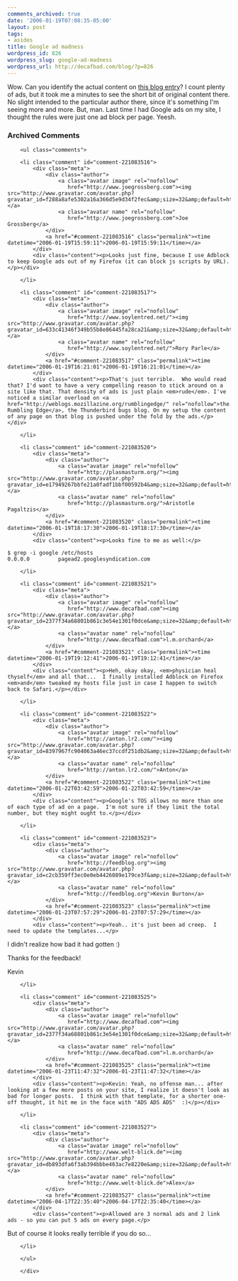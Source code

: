 ```yaml
---
comments_archived: true
date: '2006-01-19T07:08:35-05:00'
layout: post
tags:
- asides
title: Google ad madness
wordpress_id: 826
wordpress_slug: google-ad-madness
wordpress_url: http://decafbad.com/blog/?p=826
---
```

Wow.  Can you identify the actual content on [this blog entry][p]?  I count plenty of ads, but it took me a minutes to see the short bit of original content there.  No slight intended to the particular author there, since it's something I'm seeing more and more.  But, man.  Last time I had Google ads on my site, I thought the rules were just one ad block per page.  Yeesh.

[p]: http://www.feedblog.org/2006/01/yahoo_music_for.html

<div id="comments" class="comments archived-comments">
            <h3>Archived Comments</h3>
            
        <ul class="comments">
            
        <li class="comment" id="comment-221083516">
            <div class="meta">
                <div class="author">
                    <a class="avatar image" rel="nofollow" 
                       href="http://www.joegrossberg.com"><img src="http://www.gravatar.com/avatar.php?gravatar_id=f288a8afe5302a16a366d5e9d34f2fec&amp;size=32&amp;default=http://mediacdn.disqus.com/1320279820/images/noavatar32.png"/></a>
                    <a class="avatar name" rel="nofollow" 
                       href="http://www.joegrossberg.com">Joe Grossberg</a>
                </div>
                <a href="#comment-221083516" class="permalink"><time datetime="2006-01-19T15:59:11">2006-01-19T15:59:11</time></a>
            </div>
            <div class="content"><p>Looks just fine, because I use Adblock to keep Google ads out of my Firefox (it can block js scripts by URL).</p></div>
            
        </li>
    
        <li class="comment" id="comment-221083517">
            <div class="meta">
                <div class="author">
                    <a class="avatar image" rel="nofollow" 
                       href="http://www.soylentred.net/"><img src="http://www.gravatar.com/avatar.php?gravatar_id=633c41346f349b55b8e86445fa28ca21&amp;size=32&amp;default=http://mediacdn.disqus.com/1320279820/images/noavatar32.png"/></a>
                    <a class="avatar name" rel="nofollow" 
                       href="http://www.soylentred.net/">Rory Parle</a>
                </div>
                <a href="#comment-221083517" class="permalink"><time datetime="2006-01-19T16:21:01">2006-01-19T16:21:01</time></a>
            </div>
            <div class="content"><p>That's just terrible.  Who would read that? I'd want to have a very compelling reason to stick around on a site like that. That density of ads is just plain <em>rude</em>. I've noticed a similar overload on <a href="http://weblogs.mozillazine.org/rumblingedge/" rel="nofollow">the Rumbling Edge</a>, the Thunderbird bugs blog. On my setup the content of any page on that blog is pushed under the fold by the ads.</p></div>
            
        </li>
    
        <li class="comment" id="comment-221083520">
            <div class="meta">
                <div class="author">
                    <a class="avatar image" rel="nofollow" 
                       href="http://plasmasturm.org/"><img src="http://www.gravatar.com/avatar.php?gravatar_id=e17949267bbfe21a0fadf1bbf00592b4&amp;size=32&amp;default=http://mediacdn.disqus.com/1320279820/images/noavatar32.png"/></a>
                    <a class="avatar name" rel="nofollow" 
                       href="http://plasmasturm.org/">Aristotle Pagaltzis</a>
                </div>
                <a href="#comment-221083520" class="permalink"><time datetime="2006-01-19T18:17:30">2006-01-19T18:17:30</time></a>
            </div>
            <div class="content"><p>Looks fine to me as well:</p>

<pre><code>$ grep -i google /etc/hosts
0.0.0.0         pagead2.googlesyndication.com
</code></pre></div>
            
        </li>
    
        <li class="comment" id="comment-221083521">
            <div class="meta">
                <div class="author">
                    <a class="avatar image" rel="nofollow" 
                       href="http://www.decafbad.com"><img src="http://www.gravatar.com/avatar.php?gravatar_id=2377f34a68801b861c3e54e1301f0dce&amp;size=32&amp;default=http://mediacdn.disqus.com/1320279820/images/noavatar32.png"/></a>
                    <a class="avatar name" rel="nofollow" 
                       href="http://www.decafbad.com">l.m.orchard</a>
                </div>
                <a href="#comment-221083521" class="permalink"><time datetime="2006-01-19T19:12:41">2006-01-19T19:12:41</time></a>
            </div>
            <div class="content"><p>Heh, okay okay, <em>physician heal thyself</em> and all that...  I finally installed Adblock on Firefox <em>and</em> tweaked my hosts file just in case I happen to switch back to Safari.</p></div>
            
        </li>
    
        <li class="comment" id="comment-221083522">
            <div class="meta">
                <div class="author">
                    <a class="avatar image" rel="nofollow" 
                       href="http://anton.lr2.com/"><img src="http://www.gravatar.com/avatar.php?gravatar_id=8397967fc904063a46ec37ccdf251db2&amp;size=32&amp;default=http://mediacdn.disqus.com/1320279820/images/noavatar32.png"/></a>
                    <a class="avatar name" rel="nofollow" 
                       href="http://anton.lr2.com/">Anton</a>
                </div>
                <a href="#comment-221083522" class="permalink"><time datetime="2006-01-22T03:42:59">2006-01-22T03:42:59</time></a>
            </div>
            <div class="content"><p>Google's TOS allows no more than one of each type of ad on a page.  I'm not sure if they limit the total number, but they might ought to.</p></div>
            
        </li>
    
        <li class="comment" id="comment-221083523">
            <div class="meta">
                <div class="author">
                    <a class="avatar image" rel="nofollow" 
                       href="http://feedblog.org"><img src="http://www.gravatar.com/avatar.php?gravatar_id=c2cb359ff3ec0e0eb4426089e179ce3f&amp;size=32&amp;default=http://mediacdn.disqus.com/1320279820/images/noavatar32.png"/></a>
                    <a class="avatar name" rel="nofollow" 
                       href="http://feedblog.org">Kevin Burton</a>
                </div>
                <a href="#comment-221083523" class="permalink"><time datetime="2006-01-23T07:57:29">2006-01-23T07:57:29</time></a>
            </div>
            <div class="content"><p>Yeah.. it's just been ad creep.  I need to update the templates...</p>

<p>I didn't realize how bad it had gotten :)</p>

<p>Thanks for the feedback!</p>

<p>Kevin</p></div>
            
        </li>
    
        <li class="comment" id="comment-221083525">
            <div class="meta">
                <div class="author">
                    <a class="avatar image" rel="nofollow" 
                       href="http://www.decafbad.com"><img src="http://www.gravatar.com/avatar.php?gravatar_id=2377f34a68801b861c3e54e1301f0dce&amp;size=32&amp;default=http://mediacdn.disqus.com/1320279820/images/noavatar32.png"/></a>
                    <a class="avatar name" rel="nofollow" 
                       href="http://www.decafbad.com">l.m.orchard</a>
                </div>
                <a href="#comment-221083525" class="permalink"><time datetime="2006-01-23T11:47:32">2006-01-23T11:47:32</time></a>
            </div>
            <div class="content"><p>Kevin: Yeah, no offense man... after looking at a few more posts on your site, I realize it doesn't look as bad for longer posts.  I think with that template, for a shorter one-off thought, it hit me in the face with "ADS ADS ADS"  :)</p></div>
            
        </li>
    
        <li class="comment" id="comment-221083527">
            <div class="meta">
                <div class="author">
                    <a class="avatar image" rel="nofollow" 
                       href="http://www.welt-blick.de"><img src="http://www.gravatar.com/avatar.php?gravatar_id=db893dfa6f3ab394bbbe463ac7e8220e&amp;size=32&amp;default=http://mediacdn.disqus.com/1320279820/images/noavatar32.png"/></a>
                    <a class="avatar name" rel="nofollow" 
                       href="http://www.welt-blick.de">Alex</a>
                </div>
                <a href="#comment-221083527" class="permalink"><time datetime="2006-04-17T22:35:40">2006-04-17T22:35:40</time></a>
            </div>
            <div class="content"><p>Allowed are 3 normal ads and 2 link ads - so you can put 5 ads on every page.</p>

<p>But of course it looks really terrible if you do so...</p></div>
            
        </li>
    
        </ul>
    
        </div>
    